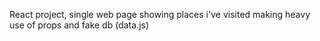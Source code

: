React project, single web page showing places i've visited making heavy use of props and fake db (data.js)
